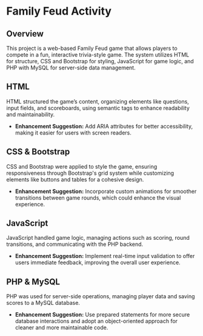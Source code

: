 # Family Feud Activity

## Overview
This project is a web-based Family Feud game that allows players to compete in a fun, interactive trivia-style game. The system utilizes HTML for structure, CSS and Bootstrap for styling, JavaScript for game logic, and PHP with MySQL for server-side data management.

## HTML
HTML structured the game’s content, organizing elements like questions, input fields, and scoreboards, using semantic tags to enhance readability and maintainability. 
- **Enhancement Suggestion:** Add ARIA attributes for better accessibility, making it easier for users with screen readers.

## CSS & Bootstrap
CSS and Bootstrap were applied to style the game, ensuring responsiveness through Bootstrap's grid system while customizing elements like buttons and tables for a cohesive design.
- **Enhancement Suggestion:** Incorporate custom animations for smoother transitions between game rounds, which could enhance the visual experience.

## JavaScript
JavaScript handled game logic, managing actions such as scoring, round transitions, and communicating with the PHP backend.
- **Enhancement Suggestion:** Implement real-time input validation to offer users immediate feedback, improving the overall user experience.

## PHP & MySQL
PHP was used for server-side operations, managing player data and saving scores to a MySQL database.
- **Enhancement Suggestion:** Use prepared statements for more secure database interactions and adopt an object-oriented approach for cleaner and more maintainable code.
